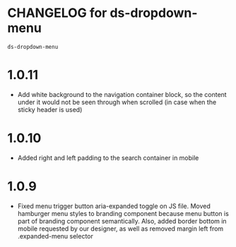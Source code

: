 # CHANGELOG for ds-dropdown-menu
`ds-dropdown-menu`
# 1.0.11
* Add white background to the navigation container block, so the content under it would not be seen through when scrolled (in case when the sticky header is used)

# 1.0.10
* Added right and left padding to the search container in mobile

# 1.0.9
* Fixed menu trigger button aria-expanded toggle on JS file. Moved hamburger menu styles to branding component because menu button is part of branding component semantically. Also, added border bottom in mobile requested by our designer, as well as removed margin left from .expanded-menu selector 